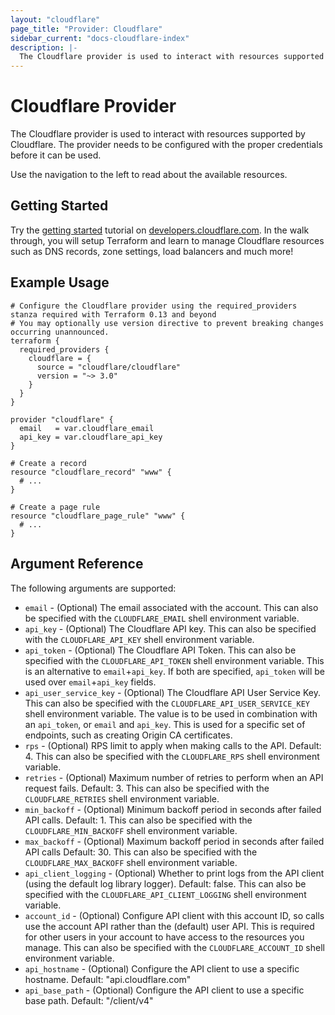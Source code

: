 ```yaml
---
layout: "cloudflare"
page_title: "Provider: Cloudflare"
sidebar_current: "docs-cloudflare-index"
description: |-
  The Cloudflare provider is used to interact with resources supported by Cloudflare. The provider needs to be configured with the proper credentials before it can be used.
---
```


# Cloudflare Provider

The Cloudflare provider is used to interact with resources supported by
Cloudflare. The provider needs to be configured with the proper credentials
before it can be used.

Use the navigation to the left to read about the available resources.

## Getting Started

Try the [getting started]([https://learn.hashicorp.com/tutorials/terraform/cloudflare-static-website](https://developers.cloudflare.com/terraform/tutorial/)) tutorial on [developers.cloudflare.com](https://developers.cloudflare.com). In the walk through, you will setup Terraform and learn to manage Cloudflare resources such as DNS records, zone settings, load balancers and much more!

## Example Usage

```hcl
# Configure the Cloudflare provider using the required_providers stanza required with Terraform 0.13 and beyond
# You may optionally use version directive to prevent breaking changes occurring unannounced.
terraform {
  required_providers {
    cloudflare = {
      source = "cloudflare/cloudflare"
      version = "~> 3.0"
    }
  }
}

provider "cloudflare" {
  email   = var.cloudflare_email
  api_key = var.cloudflare_api_key
}

# Create a record
resource "cloudflare_record" "www" {
  # ...
}

# Create a page rule
resource "cloudflare_page_rule" "www" {
  # ...
}
```

## Argument Reference

The following arguments are supported:

* `email` - (Optional) The email associated with the account. This can also be
  specified with the `CLOUDFLARE_EMAIL` shell environment variable.
* `api_key` - (Optional) The Cloudflare API key. This can also be specified
  with the `CLOUDFLARE_API_KEY` shell environment variable.
* `api_token` - (Optional) The Cloudflare API Token. This can also be specified
  with the `CLOUDFLARE_API_TOKEN` shell environment variable. This is an
  alternative to `email`+`api_key`. If both are specified, `api_token` will be
  used over `email`+`api_key` fields.
* `api_user_service_key` - (Optional) The Cloudflare API User Service Key. This can also be specified
  with the `CLOUDFLARE_API_USER_SERVICE_KEY` shell environment variable. The value is
  to be used in combination with an `api_token`, or `email` and `api_key`.
  This is used for a specific set of endpoints, such as creating Origin CA certificates.
* `rps` - (Optional) RPS limit to apply when making calls to the API. Default: 4.
  This can also be specified with the `CLOUDFLARE_RPS` shell environment variable.
* `retries` - (Optional) Maximum number of retries to perform when an API request fails. Default: 3.
  This can also be specified with the `CLOUDFLARE_RETRIES` shell environment variable.
* `min_backoff` - (Optional) Minimum backoff period in seconds after failed API calls. Default: 1.
  This can also be specified with the `CLOUDFLARE_MIN_BACKOFF` shell environment variable.
* `max_backoff` - (Optional) Maximum backoff period in seconds after failed API calls Default: 30.
  This can also be specified with the `CLOUDFLARE_MAX_BACKOFF` shell environment variable.
* `api_client_logging` - (Optional) Whether to print logs from the API client (using the default log library logger). Default: false.
  This can also be specified with the `CLOUDFLARE_API_CLIENT_LOGGING` shell environment variable.
* `account_id` - (Optional) Configure API client with this account ID, so calls use the account API rather than the (default) user API.
  This is required for other users in your account to have access to the resources you manage.
  This can also be specified with the `CLOUDFLARE_ACCOUNT_ID` shell environment variable.
* `api_hostname` - (Optional) Configure the API client to use a specific hostname. Default: "api.cloudflare.com"
* `api_base_path` - (Optional) Configure the API client to use a specific base path. Default: "/client/v4"
